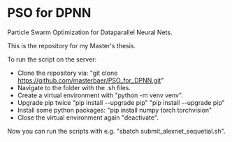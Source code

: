 # PSO for DPNN
Particle Swarm Optimization for Dataparallel Neural Nets.

This is the repository for my Master's thesis. 

To run the script on the server:

- Clone the repository via: "git clone https://github.com/masterbaer/PSO_for_DPNN.git"
- Navigate to the folder with the .sh files.
- Create a virtual environment with "python -m venv venv".
- Upgrade pip twice "pip install --upgrade pip" "pip install --upgrade pip"
- Install some python packages: "pip install numpy torch torchvision"
- Close the virtual environment again "deactivate".

Now you can run the scripts with e.g. "sbatch submit_alexnet_sequetial.sh".
